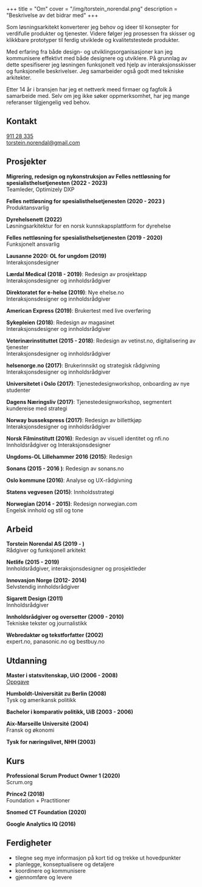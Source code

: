+++
title = "Om"
cover = "/img/torstein_norendal.png"
description = "Beskrivelse av det bidrar med"
+++

Som løsningsarkitekt konverterer jeg behov og ideer til konsepter for verdifulle produkter og tjenester. Videre følger jeg prosessen fra skisser og klikkbare prototyper til ferdig utviklede og kvalitetstestede produkter.

Med erfaring fra både design- og utviklingsorganisasjoner kan jeg kommunisere effektivt med både designere og utviklere. På grunnlag av dette spesifiserer jeg løsningen funksjonelt ved hjelp av interaksjonsskisser og funksjonelle beskrivelser. Jeg samarbeider også godt med tekniske arkitekter.

Etter 14 år i bransjen har jeg et nettverk meed firmaer og fagfolk å samarbeide med. Selv om jeg ikke søker oppmerksomhet, har jeg mange referanser tilgjengelig ved behov.



## Kontakt
<a href="tel:91128335">911 28 335</a>  
<a href="mailto:torstein.norendal@gmail.com">torstein.norendal@gmail.com</a>

## Prosjekter
**Migrering, redesign og nykonstruksjon av Felles nettløsning for spesialisthelsetjenesten (2022 - 2023)**  
Teamleder, Optimizely DXP

**Felles nettløsning for spesialisthelsetjenesten (2020 - 2023 )**  
Produktansvarlig

**Dyrehelsenett (2022)**  
Løsningsarkitektur for en norsk kunnskapsplattform for dyrehelse 

**Felles nettløsning for spesialisthelsetjenesten (2019 - 2020)**  
Funksjonelt ansvarlig

**Lausanne 2020: OL for ungdom (2019)**  
Interaksjonsdesigner

**Lærdal Medical (2018 - 2019)**: Redesign av prosjektapp  
Interaksjonsdesigner og innholdsrådgiver

**Direktoratet for e-helse (2019)**: Nye ehelse.no  
Interaksjonsdesigner og innholdsrådgiver

**American Express (2019)**: Brukertest med live overføring

**Sykepleien (2018)**: Redesign av magasinet  
Interaksjonsdesigner og innholdsrådgiver

**Veterinærinstituttet (2015 - 2018)**: Redesign av vetinst.no, digitalisering av tjenester  
Interaksjonsdesigner og innholdsrådgiver

**helsenorge.no (2017)**: Brukerinnsikt og strategisk rådgivning  
Interaksjonsdesigner og innholdsrådgiver

**Universitetet i Oslo (2017)**: Tjenestedesignworkshop, onboarding av nye studenter

**Dagens Næringsliv (2017)**: Tjenestedesignworkshop, segmentert kundereise med strategi

**Norway bussekspress (2017)**: Redesign av billettkjøp  
Interaksjonsdesigner og innholdsrådgiver

**Norsk Filminstitutt (2016)**: Redesign av visuell identitet og nfi.no  
Innholdsrådgiver og Interaksjonsdesigner

**Ungdoms-OL Lillehammer 2016 (2015)**: Redesign

**Sonans (2015 - 2016 )**: Redesign av sonans.no

**Oslo kommune (2016)**: Analyse og UX-rådgivning

**Statens vegvesen (2015)**: Innholdsstrategi

**Norwegian (2014 - 2015)**: Redesign norwegian.com  
Engelsk innhold og stil og tone


## Arbeid

**Torstein Norendal AS (2019 - )**  
Rådgiver og funksjonell arkitekt

**Netlife (2015 - 2019)**  
Innholdsrådgiver, interaksjonsdesigner og prosjektleder

**Innovasjon Norge (2012- 2014)**  
Selvstendig innholdsrådgiver

**Sigarett Design (2011)**  
Innholdsrådgiver

**Innholdsrådgiver og oversetter (2009 - 2010)**  
Tekniske tekster og journalistikk

**Webredaktør og tekstforfatter (2002)**  
expert.no, panasonic.no og bestbuy.no

## Utdanning
**Master i statsvitenskap, UiO (2006 - 2008)**  
[Oppgave](https://www.duo.uio.no/handle/10852/14883)

**Humboldt-Universität zu Berlin (2008)**  
Tysk og amerikansk politikk

**Bachelor i komparativ politikk, UiB (2003 - 2006)**

**Aix-Marseille Université (2004)**  
Fransk og økonomi

**Tysk for næringslivet, NHH (2003)**


## Kurs

**Professional Scrum Product Owner 1 (2020)**  
Scrum.org

**Prince2 (2018)**    
Foundation + Practitioner

**Snomed CT Foundation (2020)**  

**Google Analytics IQ (2016)**  



## Ferdigheter
* tilegne seg mye informasjon på kort tid og trekke ut hovedpunkter
* planlegge, konseptualisere og detaljere
* koordinere og kommunisere
* gjennomføre og levere
